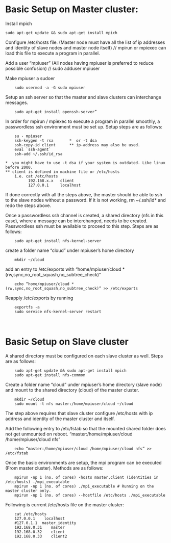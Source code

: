 # Basic Setup on Master cluster:

Install mpich
```
sudo apt-get update && sudo apt-get install mpich
```

Configure /etc/hosts file. (Master node must have all the list of ip addresses and identity of slave nodes and master node itself) // mpirun or mpiexec can load this file to execute a program in parallel.

Add a user “mpiuser” (All nodes having mpiuser is preferred to reduce possible confusion) // sudo adduser mpiuser

Make mpiuser a sudoer
```
    sudo usermod -a -G sudo mpiuser
```
Setup an ssh server so that the master and slave clusters can interchange messages. 
```
    sudo apt-get install openssh-server”
```

In order for mpirun / mpiexec to execute a program in parallel smoothly, a passwordless ssh environment must be set up. Setup steps are as follows:
```
    su - mpiuser
    ssh-keygen -t rsa		*  or -t dsa
    ssh-copy-id client 		** ip-address may also be used.
    eval `ssh-agent`
    ssh-add ~/.ssh/id_rsa

*  you might have to use -t dsa if your system is outdated. Like linux before 2000.
** client is defined in machine file or /etc/hosts
	i.e. cat /etc/hosts
	      192.168.x.x	client
	      127.0.0.1		localhost
```
If done correctly with all the steps above, the master should be able to ssh to the slave nodes without a password.
If it is not working, rm ~/.ssh/id* and redo the steps above. <br />


Once a passwordless ssh channel is created, a shared directory (nfs in this case), where a message can be interchanged, needs to be created. Passwordless ssh must be available to proceed to this step. Steps are as follows:
```    
    sudo apt-get install nfs-kernel-server
```
create a folder name “cloud” under mpiuser’s home directory

```
    mkdir ~/cloud
```

add an entry to /etc/exports with “home/mpiuser/cloud *(rw,sync,no_root_squash,no_subtree_check)”
```
    echo “home/mpiuser/cloud *(rw,sync,no_root_squash,no_subtree_check)” >> /etc/exports

```

Reapply /etc/exports by running 
```
    exportfs -a
    sudo service nfs-kernel-server restart
```
<br/>

# Basic Setup on Slave cluster

A shared directory must be configured on each slave cluster as well. Steps are as follows:
```
    sudo apt-get update && sudo apt-get install mpich
    sudo apt-get install nfs-common
```
Create a folder name “cloud” under mpiuser’s home directory (slave node) and mount to the shared directory (cloud) of the master cluster.
```
    mkdir ~/cloud
    sudo mount -t nfs master:/home/mpiuser/cloud ~/cloud
```
The step above requires that slave cluster configure /etc/hosts with ip address and identity of the master cluster and itself. <br/>

Add the following entry to /etc/fstab so that the mounted shared folder does not get unmounted on reboot. “master:/home/mpiuser/cloud /home/mpiuser/cloud nfs”
```
    echo “master:/home/mpiuser/cloud /home/mpiuser/cloud nfs” >> /etc/fstab

```

Once the basic environments are setup, the mpi program can be executed (From master cluster). Methods are as follows:
```    
    mpirun -np 1 (no. of cores) -hosts master,client (identities in /etc/hosts) ./mpi_executable
    mpirun -np 1 (no. of cores) ./mpi_executable # Running on the master cluster only.
    mpirun -np 1 (no. of cores) --hostfile /etc/hosts ./mpi_executable
```

Following is current /etc/hosts file on the master cluster:
```
    cat /etc/hosts
    127.0.0.1    localhost
    #127.0.1.1  master_identity
    192.168.0.31    master
    192.168.0.32    client
    192.168.0.33    client2
```
